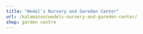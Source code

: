 ```yaml
---
title: "Wedel's Nursery and Gareden Center"
url: /kalamazoo/wedels-nursery-and-gareden-center/
shop: garden centre
---
```

